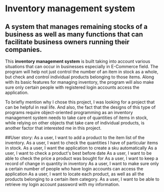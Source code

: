 # Inventory management system

## A system that manages remaining stocks of a business as well as many functions that can facilitate business owners running their companies.





This **inventory management system** is built taking into account various situations that can occur in businesses especially in E-Commerce field.
The program will help not just control the number of an item in stock as a whole, but check and control individual products belonging to those items.
Along with its basic features for managing inventory, the program will also make sure only certain people with registered login accounts access the application.

To briefly mention why I chose this project, I was looking for a project that can be helpful in real life. And also, the fact that the designs of this type of programs 
require object-oriented programming as an inventory management system needs to take care of quantities of items in stock, while relying on other objects 
that take care of  individual products, is another factor that interested me in this project.








##User story:
As a user, I want to add a product to the item list of the inventory.
As a user, I want to check the quantities I have of  particular items in stock.
As a user, I want the application to create a sku automatically
As a user, I want to check a product's best before date
As a user, I want to be able to check the price a product was bought for
As a user, I want to keep a record of change in quantity in inventory
As a user, I want to make sure only a certain number of people who have login accounts can access the application
As a user, I want to locate each product, as well as all the products belonging to a certain item category.
As a user, I want to be able to retrieve my login account password with my information.


